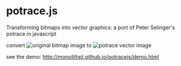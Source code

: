 potrace.js
==========

Transforming bitmaps into vector graphics: a port of Peter Selinger's potrace in javascript

convert ![original bitmap image](http://potrace.sourceforge.net/img/head-orig3.png) to ![potrace vector image](http://potrace.sourceforge.net/img/head-smooth3.png) 

see the demo: http://monolithpl.github.io/potracejs/demo.html
